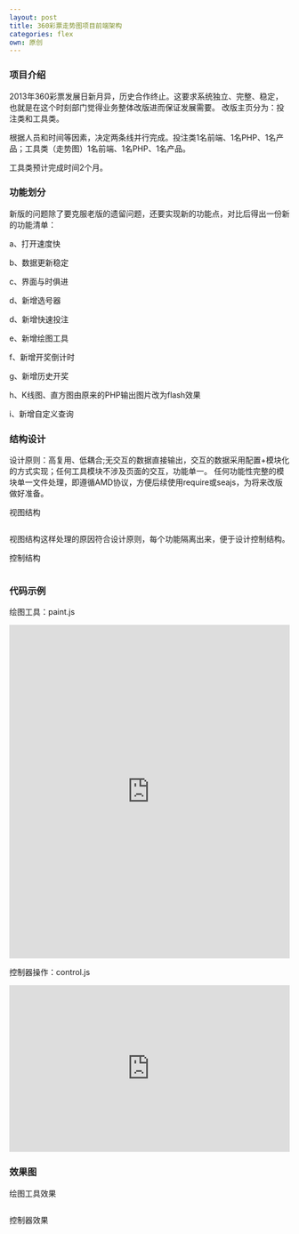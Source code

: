 ```yaml
---
layout: post
title: 360彩票走势图项目前端架构
categories: flex
own: 原创
---
```


### 项目介绍

2013年360彩票发展日新月异，历史合作终止。这要求系统独立、完整、稳定，也就是在这个时刻部门觉得业务整体改版进而保证发展需要。
改版主页分为：投注类和工具类。

根据人员和时间等因素，决定两条线并行完成。投注类1名前端、1名PHP、1名产品；工具类（走势图）1名前端、1名PHP、1名产品。

工具类预计完成时间2个月。

### 功能划分

新版的问题除了要克服老版的遗留问题，还要实现新的功能点，对比后得出一份新的功能清单：

 a、打开速度快
 
 b、数据更新稳定
 
 c、界面与时俱进
 
 d、新增选号器
 
 d、新增快速投注
 
 e、新增绘图工具
 
 f、新增开奖倒计时
 
 g、新增历史开奖
 
 h、K线图、直方图由原来的PHP输出图片改为flash效果
 
 i、新增自定义查询
 
### 结构设计

设计原则：高复用、低耦合;无交互的数据直接输出，交互的数据采用配置+模块化的方式实现；任何工具模块不涉及页面的交互，功能单一。
任何功能性完整的模块单一文件处理，即遵循AMD协议，方便后续使用require或seajs，为将来改版做好准备。
	
视图结构
	

<a class="artZoom" href="/assets/img/blog/flex/view.jpg" rel="/assets/img/blog/flex/view.jpg"><img src="/assets/img/blog/flex/view.jpg" alt="" /></a>

视图结构这样处理的原因符合设计原则，每个功能隔离出来，便于设计控制结构。

控制结构

<a href="/assets/img/blog/flex/control.jpg" class="artZoom" rel="/assets/img/blog/flex/control.jpg"><img src="/assets/img/blog/flex/control.jpg" alt="" /></a>

### 代码示例

绘图工具：paint.js

<iframe width="100%" height="600" src="http://jsfiddle.net/cuc_ygh/ypa7pdrv/7/embedded/js/" allowfullscreen="allowfullscreen" frameborder="0"></iframe>

控制器操作：control.js

<iframe width="100%" height="300" src="http://jsfiddle.net/cuc_ygh/ypa7pdrv/6/embedded/" allowfullscreen="allowfullscreen" frameborder="0"></iframe>

### 效果图

绘图工具效果

<a href="/assets/img/blog/flex/paint-tool.png" class="srtZoom" rel="/assets/img/blog/flex/paint-tool.png"><img src="/assets/img/blog/flex/paint-tool.png" alt="" /></a>


控制器效果

<a href="/assets/img/blog/flex/control-tool.gif" class="srtZoom" rel="/assets/img/blog/flex/control-tool.gif"><img src="/assets/img/blog/flex/control-tool.gif" alt="" /></a>


